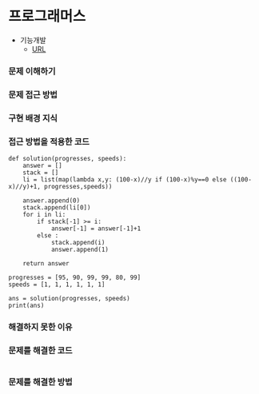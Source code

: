 # 프로그래머스
- 기능개발
  - [URL](https://programmers.co.kr/learn/courses/30/lessons/42586)   

### 문제 이해하기

### 문제 접근 방법

### 구현 배경 지식

### 접근 방법을 적용한 코드
```
def solution(progresses, speeds):
    answer = []
    stack = []
    li = list(map(lambda x,y: (100-x)//y if (100-x)%y==0 else ((100-x)//y)+1, progresses,speeds))
    
    answer.append(0)
    stack.append(li[0])
    for i in li:
        if stack[-1] >= i:
            answer[-1] = answer[-1]+1
        else :
            stack.append(i)
            answer.append(1)

    return answer

progresses = [95, 90, 99, 99, 80, 99]
speeds = [1, 1, 1, 1, 1, 1]

ans = solution(progresses, speeds)
print(ans)
```
### 해결하지 못한 이유

### 문제를 해결한 코드
```
```

### 문제를 해결한 방법